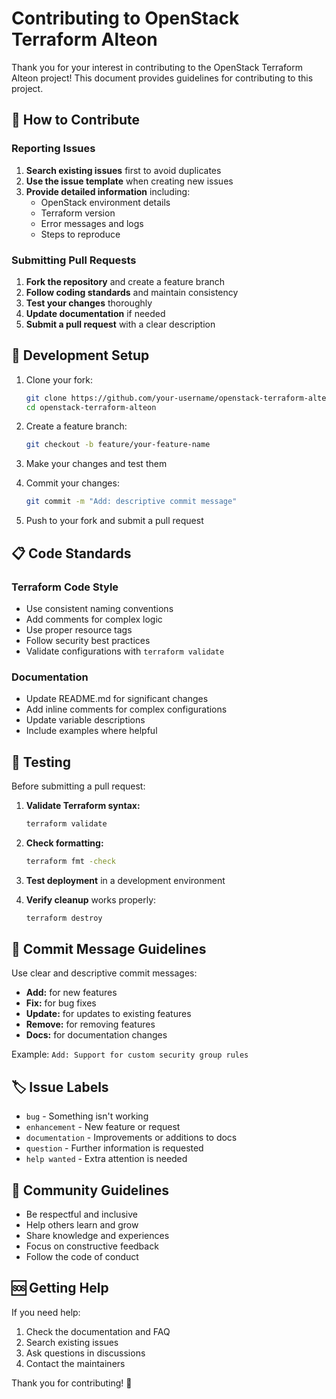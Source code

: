 # Contributing to OpenStack Terraform Alteon

Thank you for your interest in contributing to the OpenStack Terraform Alteon project! This document provides guidelines for contributing to this project.

## 🎯 How to Contribute

### Reporting Issues

1. **Search existing issues** first to avoid duplicates
2. **Use the issue template** when creating new issues
3. **Provide detailed information** including:
   - OpenStack environment details
   - Terraform version
   - Error messages and logs
   - Steps to reproduce

### Submitting Pull Requests

1. **Fork the repository** and create a feature branch
2. **Follow coding standards** and maintain consistency
3. **Test your changes** thoroughly
4. **Update documentation** if needed
5. **Submit a pull request** with a clear description

## 🔧 Development Setup

1. Clone your fork:
   ```bash
   git clone https://github.com/your-username/openstack-terraform-alteon.git
   cd openstack-terraform-alteon
   ```

2. Create a feature branch:
   ```bash
   git checkout -b feature/your-feature-name
   ```

3. Make your changes and test them

4. Commit your changes:
   ```bash
   git commit -m "Add: descriptive commit message"
   ```

5. Push to your fork and submit a pull request

## 📋 Code Standards

### Terraform Code Style

- Use consistent naming conventions
- Add comments for complex logic
- Use proper resource tags
- Follow security best practices
- Validate configurations with `terraform validate`

### Documentation

- Update README.md for significant changes
- Add inline comments for complex configurations
- Update variable descriptions
- Include examples where helpful

## 🧪 Testing

Before submitting a pull request:

1. **Validate Terraform syntax:**
   ```bash
   terraform validate
   ```

2. **Check formatting:**
   ```bash
   terraform fmt -check
   ```

3. **Test deployment** in a development environment

4. **Verify cleanup** works properly:
   ```bash
   terraform destroy
   ```

## 📝 Commit Message Guidelines

Use clear and descriptive commit messages:

- **Add:** for new features
- **Fix:** for bug fixes
- **Update:** for updates to existing features
- **Remove:** for removing features
- **Docs:** for documentation changes

Example: `Add: Support for custom security group rules`

## 🏷️ Issue Labels

- `bug` - Something isn't working
- `enhancement` - New feature or request
- `documentation` - Improvements or additions to docs
- `question` - Further information is requested
- `help wanted` - Extra attention is needed

## 💬 Community Guidelines

- Be respectful and inclusive
- Help others learn and grow
- Share knowledge and experiences
- Focus on constructive feedback
- Follow the code of conduct

## 🆘 Getting Help

If you need help:

1. Check the documentation and FAQ
2. Search existing issues
3. Ask questions in discussions
4. Contact the maintainers

Thank you for contributing! 🎉
